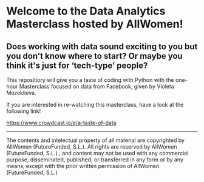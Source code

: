 
# Welcome to the Data Analytics Masterclass hosted by AllWomen!
## Does working with data sound exciting to you but you don't know where to start? Or maybe you think it's just for ‘tech-type’ people? 

This repositiory will give you a taste of coding with Python with the one-hour Masterclass focused on data from Facebook, given by Violeta Mezeklieva. 

If you are interested in re-watching this masterclass, have a look at the following link!

https://www.crowdcast.io/e/a-taste-of-data


-----------------------------------------------------
The contents and intelectual property of all material are copyrighted by AllWomen (FutureFunded, S.L.). All rights are reserved by AllWomen (FutureFunded, S.L.) , and content may not be used with any commercial purpose, disseminated, published, or transferred in any form or by any means, except with the prior written permission of AllWomen (FutureFunded, S.L.)
